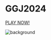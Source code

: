 # GGJ2024

[PLAY NOW!](https://whatar.itch.io/beppys-nitrous-oxide)

![background](https://ggjv4.s3.us-west-1.amazonaws.com/files/styles/flexslider_full/s3/games/2024/250373/screenshot/game_screen_low.jpg?VersionId=IeXRIVBSMk4m7ypW.1fuTyDg1Akj84hy&itok=kL5ZQNle)
